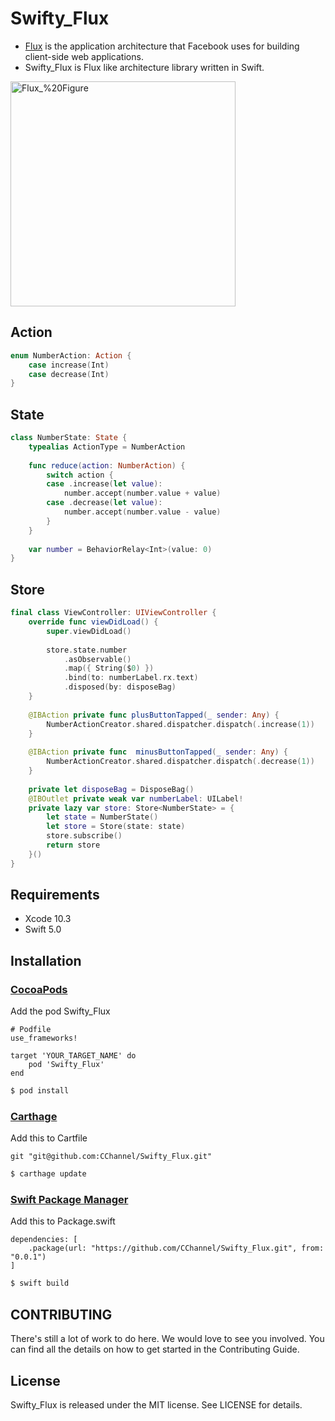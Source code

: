 # Swifty_Flux
- [Flux](https://facebook.github.io/flux/) is the application architecture that Facebook uses for building client-side web applications.
- Swifty_Flux is Flux like architecture library written in Swift.

<img src="https://github.com/CChannel/Swifty_Flux/blob/master/assets/Flux_%20Figure.png" width = "360" title="Flux_%20Figure">

## Action
```swift
enum NumberAction: Action {
    case increase(Int)
    case decrease(Int)
}

```

## State
```swift
class NumberState: State {
    typealias ActionType = NumberAction
    
    func reduce(action: NumberAction) {
        switch action {
        case .increase(let value):
            number.accept(number.value + value)
        case .decrease(let value):
            number.accept(number.value - value)
        }
    }
    
    var number = BehaviorRelay<Int>(value: 0)
}
```

## Store
```swift
final class ViewController: UIViewController {
    override func viewDidLoad() {
        super.viewDidLoad()
        
        store.state.number
            .asObservable()
            .map({ String($0) })
            .bind(to: numberLabel.rx.text)
            .disposed(by: disposeBag)
    }
    
    @IBAction private func plusButtonTapped(_ sender: Any) {
        NumberActionCreator.shared.dispatcher.dispatch(.increase(1))
    }
    
    @IBAction private func  minusButtonTapped(_ sender: Any) {
        NumberActionCreator.shared.dispatcher.dispatch(.decrease(1))
    }
    
    private let disposeBag = DisposeBag()
    @IBOutlet private weak var numberLabel: UILabel!
    private lazy var store: Store<NumberState> = {
        let state = NumberState()
        let store = Store(state: state)
        store.subscribe()
        return store
    }()
}
```

## Requirements
- Xcode 10.3
- Swift 5.0

## Installation
### [CocoaPods](https://guides.cocoapods.org/using/using-cocoapods.html)

Add the pod Swifty_Flux
```
# Podfile
use_frameworks!

target 'YOUR_TARGET_NAME' do
    pod 'Swifty_Flux'
end
```
```sh
$ pod install
```

### [Carthage](https://github.com/Carthage/Carthage)

Add this to Cartfile
```
git "git@github.com:CChannel/Swifty_Flux.git"
```
```sh
$ carthage update
```

### [Swift Package Manager](https://github.com/apple/swift-package-manager)
Add this to Package.swift
```
dependencies: [
    .package(url: "https://github.com/CChannel/Swifty_Flux.git", from: "0.0.1")
]
```
```sh
$ swift build
```

## CONTRIBUTING
There's still a lot of work to do here.
We would love to see you involved.
You can find all the details on how to get started in the Contributing Guide.

## License
Swifty_Flux is released under the MIT license. See LICENSE for details.
